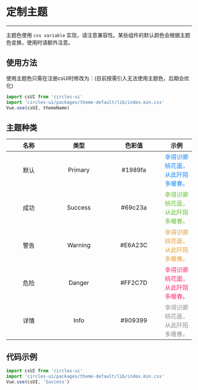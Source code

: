 # 定制主题

----

主题色使用 `css variable` 实现，请注意兼容性。某些组件的默认颜色会根据主题色变换，使用时请额外注意。

## 使用方法

使用主题色只需在注册csUI时修改为：(目前按需引入无法使用主题色，后期会优化)
```js
import csUI from 'circles-ui'
import 'circles-ui/packages/theme-default/lib/index.min.css'
Vue.use(csUI, themeName)
```

## 主题种类
| 名称      | 类型   | 色彩值      | 示例      |
| :-: | :-: | :-: | :-: |
| <div style="width: 80pt">默认     | <div style="width: 100pt">Primary   | <div style="width: 100pt">#1989fa  |<font color=#1989fa>幸得识卿桃花面，从此阡陌多暖春。</font>
| 成功     | Success   | #69c23a  |<font color=#69c23a>幸得识卿桃花面，从此阡陌多暖春。</font>
| 警告     | Warning   | #E6A23C  |<font color=#E6A23C>幸得识卿桃花面，从此阡陌多暖春。</font>
| 危险     | Danger   | #FF2C7D  |<font color=#FF2C7D>幸得识卿桃花面，从此阡陌多暖春。</font>
| 详情     | Info   | #909399  |<font color=#909399>幸得识卿桃花面，从此阡陌多暖春。</font>

## 代码示例

```js
import csUI from 'circles-ui'
import 'circles-ui/packages/theme-default/lib/index.min.css'
Vue.use(csUI, 'Success')
```